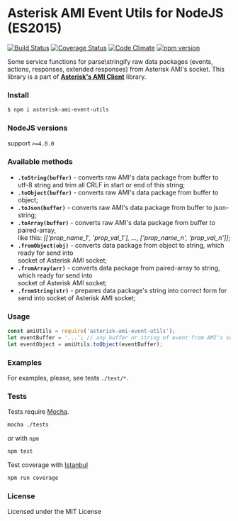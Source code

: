 # Asterisk AMI Event Utils for NodeJS (ES2015) 

[![Build Status](https://travis-ci.org/BelirafoN/asterisk-ami-event-utils.svg?branch=master)](https://travis-ci.org/BelirafoN/asterisk-ami-event-utils)
[![Coverage Status](https://coveralls.io/repos/BelirafoN/asterisk-ami-event-utils/badge.svg)](https://coveralls.io/r/BelirafoN/asterisk-ami-event-utils)
[![Code Climate](https://codeclimate.com/github/BelirafoN/asterisk-ami-event-utils/badges/gpa.svg)](https://codeclimate.com/github/BelirafoN/asterisk-ami-event-utils)
[![npm version](https://badge.fury.io/js/asterisk-ami-event-utils.svg)](https://badge.fury.io/js/asterisk-ami-event-utils)

Some service functions for parse\stringify raw data packages (events, actions, responses, extended responses) 
from Asterisk AMI's socket. 
This library is a part of **[Asterisk's AMI Client](https://www.npmjs.com/package/asterisk-ami-client)** library.

### Install 

```bash
$ npm i asterisk-ami-event-utils
```

### NodeJS versions 

support `>=4.0.0`

### Available methods 

* **`.toString(buffer)`** - converts raw AMI's data package from buffer to utf-8 string
and trim all CRLF in start or end of this string;
* **`.toObject(buffer)`** - converts raw AMI's data package from buffer to object;
* **`.toJson(buffer)`** - converts raw AMI's data package from buffer to json-string;
* **`.toArray(buffer)`** - converts raw AMI's data package from buffer to paired-array,  
like this: *[['prop_name_1', 'prop_val_1'], ..., ['prop_name_n', 'prop_val_n']]*;
* **`.fromObject(obj)`** - converts data package from object to string, which ready for send into  
socket of Asterisk AMI socket; 
* **`.fromArray(arr)`** - converts data package from paired-array to string, which ready for send into  
socket of Asterisk AMI socket; 
* **`.fromString(str)`** - prepares data package's string into correct form for send into 
socket of Asterisk AMI socket; 

### Usage 

```javascript
const amiUtils = require('asterisk-ami-event-utils');
let eventBuffer = '...'; // any buffer or string of event from AMI's socket or from other place
let eventObject = amiUtils.toObject(eventBuffer);
```

### Examples 

For examples, please, see tests `./test/*`.

### Tests 

Tests require [Mocha](https://mochajs.org/). 

```bash 
mocha ./tests
``` 

or with `npm` 

```bash
npm test 
```

Test coverage with [Istanbul](https://gotwarlost.github.io/istanbul/) 

```bash
npm run coverage
```

### License 

Licensed under the MIT License
